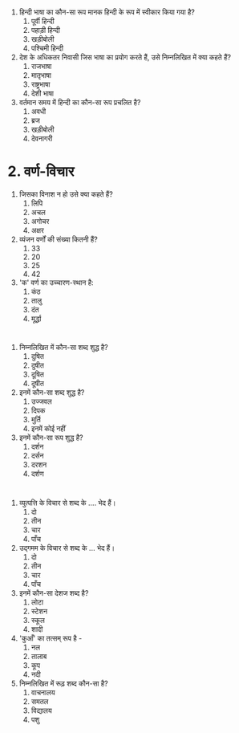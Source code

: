 #

1. हिन्दी भाषा का कौन-सा रूप मानक हिन्दी के रूप में स्वीकार किया गया है?
   1. पूर्वी हिन्दी
   2. पहाड़ी हिन्दी
   3. खड़ीबोली
   4. पश्चिमी हिन्दी
2. देश के अधिकतर निवासी जिस भाषा का प्रयोग करते हैं, उसे निम्नलिखित में क्या कहते हैं?
   1. राजभाषा
   2. मातृभाषा
   3. राष्ट्रभाषा
   4. देशी भाषा
3. वर्तमान समय में हिन्दी का कौन-सा रूप प्रचलित है?
   1. अवधी
   2. ब्रज
   3. खड़ीबोली
   4. देवनागरी

# 2. वर्ण-विचार

1. जिसका विनाश न हो उसे क्या कहते हैं?
   1. लिपि
   2. अचल
   3. अगोचर
   4. अक्षर
2. व्यंजन वर्णों की संख्या कितनी हैं?
   1. 33
   2. 20
   3. 25
   4. 42
3. 'क' वर्ण का उच्चारण-स्थान है:
   1. कंठ
   2. तालु
   3. दंत
   4. मूर्द्धा

#

1. निम्नलिखित में कौन-सा शब्द शुद्ध है?
   1. दुषित
   2. दुषीत
   3. दूषित
   4. दूषीत
2. इनमें कौन-सा शब्द शुद्ध है?
   1. उज्जवल
   2. दिपक
   3. मुर्ति
   4. इनमें कोई नहीं
3. इनमें कौन-सा रूप शुद्ध है?
   1. दर्शन
   2. दर्सन
   3. दरशन
   4. दर्शण

#

1. व्युत्पत्ति के विचार से शब्द के .... भेद हैं।
   1. दो
   2. तीन
   3. चार
   4. पाँच
2. उद्गमम के विचार से शब्द के ... भेद हैं।
   1. दो
   2. तीन
   3. चार
   4. पाँच
3. इनमें कौन-सा देशज शब्द है?
   1. लोटा
   2. स्टेशन
   3. स्कूल
   4. शादी
4. 'कुआँ' का तत्सम् रूप है -
   1. नल
   2. तालाब
   3. कूप
   4. नदी
5. निम्नलिखित में रूढ़ शब्द कौन-सा है?
   1. वाचनालय
   2. समतल
   3. विद्यालय
   4. पशु
